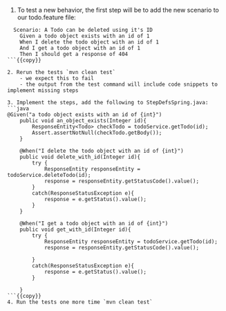 
1. To test a new behavior, the first step will be to add the new scenario to our todo.feature file:
```gherkin
  Scenario: A Todo can be deleted using it's ID
    Given a todo object exists with an id of 1
    When I delete the todo object with an id of 1
    And I get a todo object with an id of 1
    Then I should get a response of 404
```{{copy}}

2. Rerun the tests `mvn clean test`
    - we expect this to fail
    - the output from the test command will include code snippets to implement missing steps
    
3. Implement the steps, add the following to StepDefsSpring.java:
```java
@Given("a todo object exists with an id of {int}")
    public void an_object_exists(Integer id){
        ResponseEntity<Todo> checkTodo = todoService.getTodo(id);
        Assert.assertNotNull(checkTodo.getBody());
    }

    @When("I delete the todo object with an id of {int}")
    public void delete_with_id(Integer id){
        try {
            ResponseEntity responseEntity = todoService.deleteTodo(id);
            response = responseEntity.getStatusCode().value();
        }
        catch(ResponseStatusException e){
            response = e.getStatus().value();
        }
    }

    @When("I get a todo object with an id of {int}")
    public void get_with_id(Integer id){
        try {
            ResponseEntity responseEntity = todoService.getTodo(id);
            response = responseEntity.getStatusCode().value();

        }
        catch(ResponseStatusException e){
            response = e.getStatus().value();
        }

    }
```{{copy}}
4. Run the tests one more time `mvn clean test`
